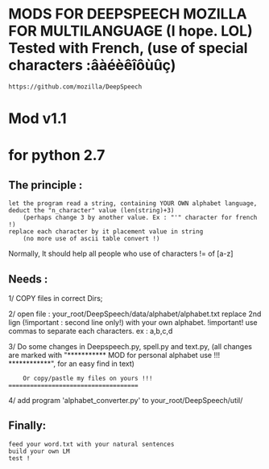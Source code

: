 MODS FOR DEEPSPEECH MOZILLA FOR MULTILANGUAGE (I hope. LOL)
Tested with French, (use of special characters :âàéèêîôùûç)
===========================================================
	https://github.com/mozilla/DeepSpeech
Mod v1.1
========

for python 2.7
==============


The principle :
---------------
	let the program read a string, containing YOUR OWN alphabet language,
	deduct the "n_character" value (len(string)+3)
		(perhaps change 3 by another value. Ex : "'" character for french !)
	replace each character by it placement value in string
		(no more use of ascii table convert !)

Normally, It should help all people who use of characters != of [a-z]


Needs :
-------

1/ COPY files in correct Dirs;


2/ open file : your_root/DeepSpeech/data/alphabet/alphabet.txt
	replace 2nd lign (!important : second line only!) with your own alphabet.
		!important! use commas to separate each characters. ex : a,b,c,d


3/ Do some changes in Deepspeech.py, spell.py and text.py,
	(all changes are marked with "***********  MOD for personal alphabet use !!!  ************",
	for an easy find in text)

        Or copy/pastle my files on yours !!!
	====================================


4/ add program 'alphabet_converter.py'  to  your_root/DeepSpeech/util/



Finally:
--------
	feed your word.txt with your natural sentences
	build your own LM
	test !
